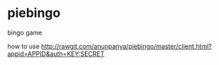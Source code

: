 # piebingo
bingo game

how to use
http://rawgit.com/anunpanya/piebingo/master/client.html?appid=APPID&auth=KEY:SECRET
